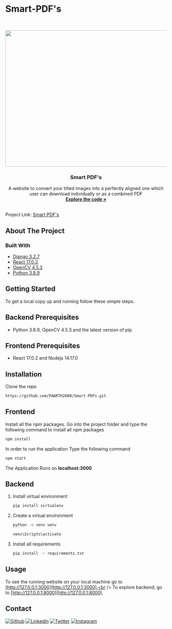 # Smart-PDF's

<!-- PROJECT LOGO -->
<br />
<p align="center">
  <a href="https://github.com/PAARTH2608/Smart-PDFs">
    <img src="https://nanonets.com/blog/content/images/2020/10/pdf-language-translation-1.jpg" alt="project pic" width="1140" height="426">
  </a>
 
  <h3 align="center">Smart PDF's</h3>

  <p align="center">
    A website to convert your tilted images into a perfectly aligned one which user can download individually or as a combined PDF
    <br />
    <a href="./src"><strong>Explore the code »</strong></a>
    <br />
    <br />
  
  Project Link: [Smart PDF's](https://smart-pdfs.herokuapp.com/)
  </p>
</p>

<!-- ABOUT THE PROJECT -->
## About The Project



### Built With

* [Django 3.2.7](https://www.djangoproject.com/download/)
* [React 17.0.2](https://reactjs.org/docs/getting-started.html)
* [OpenCV 4.5.3](https://opencv.org/releases/)
* [Python 3.8.9](https://www.python.org/downloads/release/python-389/)


<!-- GETTING STARTED -->
## Getting Started

To get a local copy up and running follow these simple steps.

## Backend Prerequisites
- Python 3.8.9, OpenCV 4.5.3 and the latest version of pip.

## Frontend Prerequisites
- React 17.0.2 and Nodejs 14.17.0

## Installation
Clone the repo
   ```sh
   https://github.com/PAARTH2608/Smart-PDFs.git
   ```
## Frontend
Install all the npm packages. Go into the project folder and type the following command to install all npm packages
```bash
npm install
```
In order to run the application Type the following command
```bash
npm start
```
The Application Runs on **localhost:3000**

## Backend
1. Install virtual environment
   ```sh
   pip install virtualenv
   ```
2. Create a virtual environment
   ```sh
   python -m venv venv
   ```
   ```sh
   venv\Scripts\activate
   ```
3. Install all requirements
   ```sh
   pip install -r requirements.txt
   ```

<!-- USAGE EXAMPLES -->
## Usage

To see the running website on your local machine go to [http://127.0.0.1:3000](http://127.0.0.1:3000).<br />
To explore backend, go to [http://127.0.0.1:8000](http://127.0.0.1:8000).



<!-- CONTACT -->
## Contact

<a href="https://paarth2608.github.io/portfolio_website/" target="_blank"><img alt="Github" src="https://img.shields.io/badge/-Website-brightgreen?style=for-the-badge&logo=appveyor&logoColor=white&color=999900&logo=data:null" /></a>
<a href="https://www.linkedin.com/in/paarth-jain-470522208/" target="_blank"><img alt="LinkedIn" src="https://img.shields.io/badge/linkedin-%230077B5.svg?&style=for-the-badge&logo=linkedin&logoColor=white" /></a>
<a href="https://twitter.com/PAARTHJAIN7" target="_blank"><img alt="Twitter" src="https://img.shields.io/badge/twitter-%231DA1F2.svg?&style=for-the-badge&logo=twitter&logoColor=white" /></a>
<a href="https://www.instagram.com/_paarth7_/" target="_blank"><img alt="Instagram" src="https://img.shields.io/badge/instagram-%FF69B4.svg?&style=for-the-badge&logo=instagram&logoColor=white&color=cd486b" /></a>
